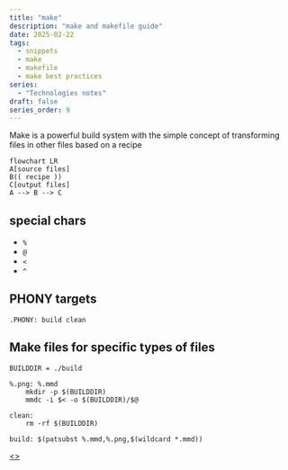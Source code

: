 ```yaml
---
title: "make"
description: "make and makefile guide"
date: 2025-02-22
tags:
  - snippets
  - make
  - makefile
  - make best practices
series:
  - "Technologies notes"
draft: false
series_order: 9
---
```


Make is a powerful build system with the simple concept of transforming files in other files based on a recipe

```mermaid
flowchart LR
A[source files]
B(( recipe ))
C[output files]
A --> B --> C
```

## special chars

- `%`
- `@`
- `<`
- `^`

## PHONY targets

```make
.PHONY: build clean
```

## Make files for specific types of files

```make
BUILDDIR = ./build

%.png: %.mmd
	mkdir -p $(BUILDDIR)
	mmdc -i $< -o $(BUILDDIR)/$@

clean:
	rm -rf $(BUILDDIR)

build: $(patsubst %.mmd,%.png,$(wildcard *.mmd))
```

[<](pages/technologies/kubernetes.md)[>](pages/technologies/man.md)
